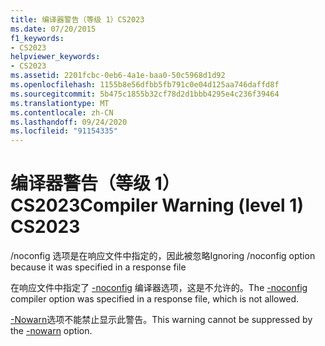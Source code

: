 ```yaml
---
title: 编译器警告（等级 1）CS2023
ms.date: 07/20/2015
f1_keywords:
- CS2023
helpviewer_keywords:
- CS2023
ms.assetid: 2201fcbc-0eb6-4a1e-baa0-50c5968d1d92
ms.openlocfilehash: 1155b8e56dfbb5fb791c0e04d125aa746daffd8f
ms.sourcegitcommit: 5b475c1855b32cf78d2d1bbb4295e4c236f39464
ms.translationtype: MT
ms.contentlocale: zh-CN
ms.lasthandoff: 09/24/2020
ms.locfileid: "91154335"
---
```

# <a name="compiler-warning-level-1-cs2023"></a><span data-ttu-id="63ae2-102">编译器警告（等级 1）CS2023</span><span class="sxs-lookup"><span data-stu-id="63ae2-102">Compiler Warning (level 1) CS2023</span></span>

<span data-ttu-id="63ae2-103">/noconfig 选项是在响应文件中指定的，因此被忽略</span><span class="sxs-lookup"><span data-stu-id="63ae2-103">Ignoring /noconfig option because it was specified in a response file</span></span>  
  
 <span data-ttu-id="63ae2-104">在响应文件中指定了 [-noconfig](../language-reference/compiler-options/noconfig-compiler-option.md) 编译器选项，这是不允许的。</span><span class="sxs-lookup"><span data-stu-id="63ae2-104">The [-noconfig](../language-reference/compiler-options/noconfig-compiler-option.md) compiler option was specified in a response file, which is not allowed.</span></span>  
  
 <span data-ttu-id="63ae2-105">[-Nowarn](../language-reference/compiler-options/nowarn-compiler-option.md)选项不能禁止显示此警告。</span><span class="sxs-lookup"><span data-stu-id="63ae2-105">This warning cannot be suppressed by the [-nowarn](../language-reference/compiler-options/nowarn-compiler-option.md) option.</span></span>
